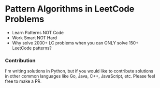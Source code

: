 # Pattern Algorithms in LeetCode Problems

- Learn Patterns NOT Code 
- Work Smart NOT Hard
- Why solve 2000+ LC problems when you can ONLY solve 150+ LeetCode patterns?

### Contribution

I'm writing solutions in Python, but if you would like to contribute solutions in other common languages like Go, Java, C++, JavaScript, etc. Please feel free to make a PR.